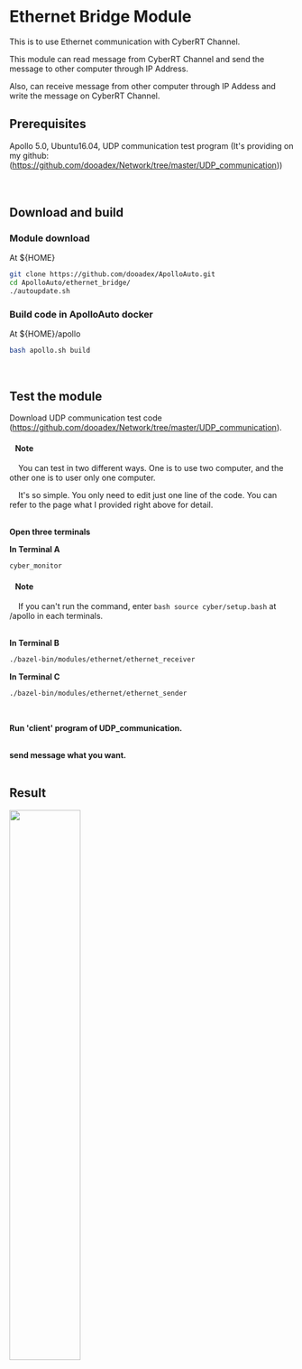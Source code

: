 
# Ethernet Bridge Module

This is to use Ethernet communication with CyberRT Channel.

This module can read message from CyberRT Channel and send the message to other computer through IP Address.

Also, can receive message from other computer through IP Addess and write the message on CyberRT Channel.
<br>

## Prerequisites
Apollo 5.0, Ubuntu16.04, UDP communication test program (It's providing on my github: (https://github.com/dooadex/Network/tree/master/UDP_communication))
<br><br><br>

## Download and build

### Module download
At ${HOME}

``` bash
git clone https://github.com/dooadex/ApolloAuto.git
cd ApolloAuto/ethernet_bridge/
./autoupdate.sh
```

### Build code in ApolloAuto docker
At ${HOME}/apollo
```bash
bash apollo.sh build
```
<br>

## Test the module
Download UDP communication test code (https://github.com/dooadex/Network/tree/master/UDP_communication).
<br>

#### &nbsp;&nbsp;&nbsp;Note
&nbsp;&nbsp;&nbsp; You can test in two different ways. One is to use two computer, and the other one is to user only one computer.

&nbsp;&nbsp;&nbsp; It's so simple. You only need to edit just one line of the code. You can refer to the page what I provided right above for detail.
<br><br>

**Open three terminals**

**In Terminal A**
```bash
cyber_monitor
```
#### &nbsp;&nbsp;&nbsp;Note
&nbsp;&nbsp;&nbsp; If you can't run the command, enter ```bash source cyber/setup.bash``` at /apollo in each terminals.
<br><br>

**In Terminal B**
```bash
./bazel-bin/modules/ethernet/ethernet_receiver
```

**In Terminal C**
```bash
./bazel-bin/modules/ethernet/ethernet_sender
```
<br>

**Run 'client' program of UDP_communication.**
<br><br>

**send message what you want.**
<br><br>

## Result

<img src="https://user-images.githubusercontent.com/72431755/95432667-ee699b00-0989-11eb-84fc-0f7b489531a1.png" width="50%" height="50%"></img>

